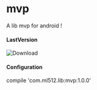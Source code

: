 # mvp
A lib mvp for android !
#### LastVersion 
![Download](https://api.bintray.com/packages/ml512/maven/mvp/images/download.svg)

#### Configuration
compile 'com.ml512.lib:mvp:1.0.0'
